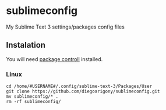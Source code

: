 # sublimeconfig
My Sublime Text 3 settings/packages config files

## Instalation
You will need [package controll](https://packagecontrol.io/) installed.

### Linux
```console
cd /home/#USERNAME#/.config/sublime-text-3/Packages/User
git clone https://github.com/diegoarigony/sublimeconfig.git
mv sublimeconfig/* .
rm -rf sublimeconfig/
```